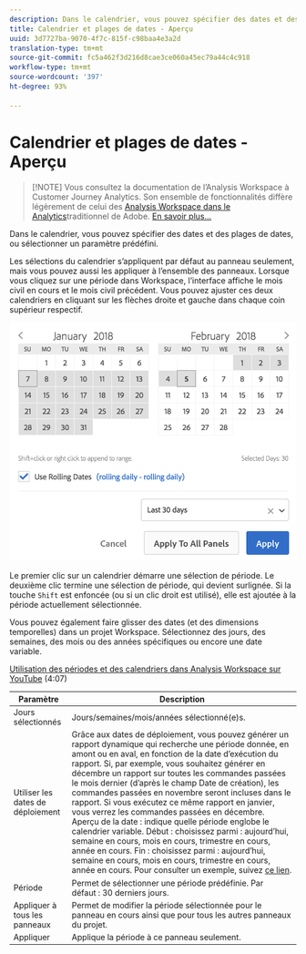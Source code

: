 ```yaml
---
description: Dans le calendrier, vous pouvez spécifier des dates et des plages de dates, ou sélectionner un paramètre prédéfini.
title: Calendrier et plages de dates - Aperçu
uuid: 3d7727ba-9070-4f7c-815f-c98baa4e3a2d
translation-type: tm+mt
source-git-commit: fc5a462f3d216d8cae3ce060a45ec79a44c4c918
workflow-type: tm+mt
source-wordcount: '397'
ht-degree: 93%

---
```



# Calendrier et plages de dates - Aperçu

>[!NOTE] Vous consultez la documentation de l’Analysis Workspace à Customer Journey Analytics. Son ensemble de fonctionnalités diffère légèrement de celui des [Analysis Workspace dans le Analytics](https://docs.adobe.com/content/help/fr-FR/analytics/analyze/analysis-workspace/home.html)traditionnel de Adobe. [En savoir plus...](/help/getting-started/cja-aa.md)

Dans le calendrier, vous pouvez spécifier des dates et des plages de dates, ou sélectionner un paramètre prédéfini.

Les sélections du calendrier s’appliquent par défaut au panneau seulement, mais vous pouvez aussi les appliquer à l’ensemble des panneaux. Lorsque vous cliquez sur une période dans Workspace, l’interface affiche le mois civil en cours et le mois civil précédent. Vous pouvez ajuster ces deux calendriers en cliquant sur les flèches droite et gauche dans chaque coin supérieur respectif.

![Calendrier](assets/aw_calendar.png)

Le premier clic sur un calendrier démarre une sélection de période. Le deuxième clic termine une sélection de période, qui devient surlignée. Si la touche `Shift` est enfoncée (ou si un clic droit est utilisé), elle est ajoutée à la période actuellement sélectionnée.

Vous pouvez également faire glisser des dates (et des dimensions temporelles) dans un projet Workspace. Sélectionnez des jours, des semaines, des mois ou des années spécifiques ou encore une date variable.

[Utilisation des périodes et des calendriers dans Analysis Workspace sur YouTube](https://www.youtube.com/watch?v=L4FSrxr3SDA&amp;list=PL2tCx83mn7GuNnQdYGOtlyCu0V5mEZ8sS&amp;index=28) (4:07)

| Paramètre | Description |
|--- |--- |
| Jours sélectionnés | Jours/semaines/mois/années sélectionné(e)s. |
| Utiliser les dates de déploiement | Grâce aux dates de déploiement, vous pouvez générer un rapport dynamique qui recherche une période donnée, en amont ou en aval, en fonction de la date d’exécution du rapport. Si, par exemple, vous souhaitez générer en décembre un rapport sur toutes les commandes passées le mois dernier (d’après le champ Date de création), les commandes passées en novembre seront incluses dans le rapport. Si vous exécutez ce même rapport en janvier, vous verrez les commandes passées en décembre.  Aperçu de la date : indique quelle période englobe le calendrier variable.  Début : choisissez parmi : aujourd’hui, semaine en cours, mois en cours, trimestre en cours, année en cours.  Fin : choisissez parmi : aujourd’hui, semaine en cours, mois en cours, trimestre en cours, année en cours.  Pour consulter un exemple, suivez [ce lien](/help/components/date-ranges/custom-date-ranges.md). |
| Période | Permet de sélectionner une période prédéfinie. Par défaut : 30 derniers jours. |
| Appliquer à tous les panneaux | Permet de modifier la période sélectionnée pour le panneau en cours ainsi que pour tous les autres panneaux du projet. |
| Appliquer | Applique la période à ce panneau seulement. |
